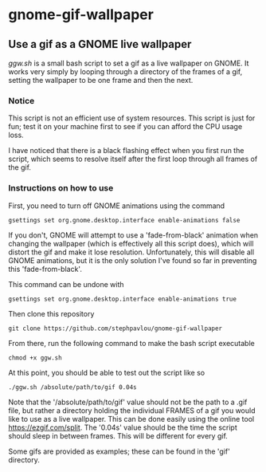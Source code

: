 # gnome-gif-wallpaper
## Use a gif as a GNOME live wallpaper
*ggw.sh* is a small bash script to set a gif as a live wallpaper on GNOME. It works very simply by looping through a directory of the frames of a gif, setting the wallpaper to be one frame and then the next.

### Notice
This script is not an efficient use of system resources. This script is just for fun; test it on your machine first to see if you can afford the CPU usage loss.

I have noticed that there is a black flashing effect when you first run the script, which seems to resolve itself after the first loop through all frames of the gif.

### Instructions on how to use
First, you need to turn off GNOME animations using the command
```
gsettings set org.gnome.desktop.interface enable-animations false
```
If you don't, GNOME will attempt to use a 'fade-from-black' animation when changing the wallpaper (which is effectively all this script does), which will distort the gif and make it lose resolution. Unfortunately, this will disable all GNOME animations, but it is the only solution I've found so far in preventing this 'fade-from-black'.

This command can be undone with
```
gsettings set org.gnome.desktop.interface enable-animations true
```
Then clone this repository
```
git clone https://github.com/stephpavlou/gnome-gif-wallpaper
```
From there, run the following command to make the bash script executable
```
chmod +x ggw.sh
```
At this point, you should be able to test out the script like so
```
./ggw.sh /absolute/path/to/gif 0.04s
```
Note that the '/absolute/path/to/gif' value should not be the path to a .gif file, but rather a directory holding the individual FRAMES of a gif you would like to use as a live wallpaper. This can be done easily using the online tool https://ezgif.com/split. The '0.04s' value should be the time the script should sleep in between frames. This will be different for every gif.

Some gifs are provided as examples; these can be found in the 'gif' directory.
